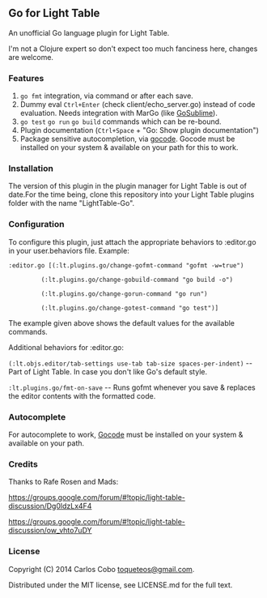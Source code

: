 ## Go for Light Table

An unofficial Go language plugin for Light Table.

I'm not a Clojure expert so don't expect too much fanciness here, changes are welcome.

### Features

1. `go fmt` integration, via command or after each save.
2. Dummy eval `Ctrl+Enter` (check client/echo_server.go) instead of code evaluation. Needs integration with MarGo (like [GoSublime](https://github.com/DisposaBoy/GoSublime)).
3. `go test` `go run` `go build` commands which can be re-bound.
4. Plugin documentation (`Ctrl+Space` + "Go: Show plugin documentation")
5. Package sensitive autocompletion, via [gocode](https://github.com/nsf/gocode). Gocode must be installed on your system & available on your path for this to work.

### Installation

The version of this plugin in the plugin manager for Light Table is out of date.For the time being, clone this repository into your Light Table plugins folder with the name "LightTable-Go".

### Configuration

To configure this plugin, just attach the appropriate behaviors to :editor.go in your user.behaviors file. Example:

    :editor.go [(:lt.plugins.go/change-gofmt-command "gofmt -w=true")

             (:lt.plugins.go/change-gobuild-command "go build -o")

             (:lt.plugins.go/change-gorun-command "go run")

             (:lt.plugins.go/change-gotest-command "go test")]

The example given above shows the default values for the available commands.

Additional behaviors for :editor.go:

`(:lt.objs.editor/tab-settings use-tab tab-size spaces-per-indent)` -- Part of Light Table. In case you don't like Go's default style.

`:lt.plugins.go/fmt-on-save` -- Runs gofmt whenever you save & replaces the editor contents with the formatted code.

### Autocomplete

For autocomplete to work, [Gocode](https://github.com/nsf/gocode) must be installed on your system & available on your path.

### Credits

Thanks to Rafe Rosen and Mads:

https://groups.google.com/forum/#!topic/light-table-discussion/Dg0ldzLx4F4

https://groups.google.com/forum/#!topic/light-table-discussion/ow_vhto7uDY

### License

Copyright (C) 2014 Carlos Cobo <toqueteos@gmail.com>.

Distributed under the MIT license, see LICENSE.md for the full text.
